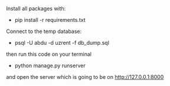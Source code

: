 Install all packages with:
- pip install -r requirements.txt

Connect to the temp database:
- psql -U abdu -d uzrent -f db_dump.sql

then run this code on your terminal
- python manage.py runserver

and open the server which is going to be on http://127.0.0.1:8000
